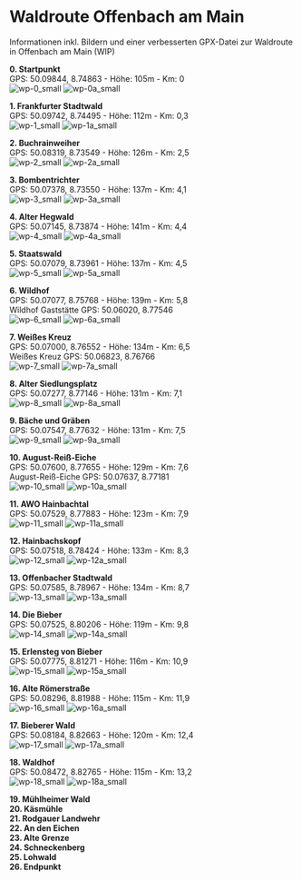 # Waldroute Offenbach am Main
Informationen inkl. Bildern und einer verbesserten GPX-Datei zur Waldroute in Offenbach am Main (WIP)

<b>0. Startpunkt</b><br>
GPS: 50.09844, 8.74863 - Höhe: 105m - Km: 0<br>
![wp-0_small](https://github.com/user-attachments/assets/e469e7a5-4086-49a1-816d-7cfa676c700e)
![wp-0a_small](https://github.com/user-attachments/assets/0258d4ee-c3b5-481b-a24c-fe38d0fa40f3)


<b>1. Frankfurter Stadtwald</b><br>
GPS: 50.09742, 8.74495 - Höhe: 112m - Km: 0,3<br>
![wp-1_small](https://github.com/user-attachments/assets/0ad56c83-67d0-4dc3-9770-a3127a9efe99)
![wp-1a_small](https://github.com/user-attachments/assets/dcb59f0f-7be9-401f-a9b8-4a64e2ce0875)


<b>2. Buchrainweiher</b><br>
GPS: 50.08319, 8.73549 - Höhe: 126m - Km: 2,5<br>
![wp-2_small](https://github.com/user-attachments/assets/4a999623-b218-4d24-8268-fa7bf7888350)
![wp-2a_small](https://github.com/user-attachments/assets/e8806e04-985e-4f86-bd58-f862fd4c4f21)


<b>3. Bombentrichter</b><br>
GPS: 50.07378, 8.73550 - Höhe: 137m - Km: 4,1<br>
![wp-3_small](https://github.com/user-attachments/assets/b8b084ad-3ed5-45c1-861b-856632a23886)
![wp-3a_small](https://github.com/user-attachments/assets/f3cc1737-da4f-477b-970f-22a7364c05f3)


<b>4. Alter Hegwald</b><br>
GPS: 50.07145, 8.73874 - Höhe: 141m - Km: 4,4<br>
![wp-4_small](https://github.com/user-attachments/assets/c25487c4-73ec-4d11-8a29-5f2119e75f8f)
![wp-4a_small](https://github.com/user-attachments/assets/a0087775-d908-4927-88ff-0a519e462cf6)


<b>5. Staatswald</b><br>
GPS: 50.07079, 8.73961 - Höhe: 137m - Km: 4,5<br>
![wp-5_small](https://github.com/user-attachments/assets/cf94d721-b924-4d34-b96d-05aa81d8b61f)
![wp-5a_small](https://github.com/user-attachments/assets/c6247eaf-6320-48a2-bf79-a98ed3a66059)


<b>6. Wildhof</b><br>
GPS: 50.07077, 8.75768 - Höhe: 139m - Km: 5,8<br>
Wildhof Gaststätte GPS: 50.06020, 8.77546<br>
![wp-6_small](https://github.com/user-attachments/assets/e62cd7e0-e655-493c-8ace-e1a0294990b9)
![wp-6a_small](https://github.com/user-attachments/assets/ee83b006-5265-4036-9680-3c78c89bee0d)


<b>7. Weißes Kreuz</b><br>
GPS: 50.07000, 8.76552 - Höhe: 134m - Km: 6,5<br>
Weißes Kreuz GPS: 50.06823, 8.76766<br>
![wp-7_small](https://github.com/user-attachments/assets/c300c45f-96a1-4888-a960-3e66653f5167)
![wp-7a_small](https://github.com/user-attachments/assets/43a06437-0c6b-4118-9002-860fb524cdac)


<b>8. Alter Siedlungsplatz</b><br>
GPS: 50.07277, 8.77146 - Höhe: 131m - Km: 7,1<br>
![wp-8_small](https://github.com/user-attachments/assets/6097d07d-df25-4a59-8b44-d6a5f7da4911)
![wp-8a_small](https://github.com/user-attachments/assets/1683d28a-b66f-44a6-a6b5-82d59d7c1440)


<b>9. Bäche und Gräben</b><br>
GPS: 50.07547, 8.77632 - Höhe: 131m - Km: 7,5<br>
![wp-9_small](https://github.com/user-attachments/assets/0d5c97b4-bc40-4f62-a6df-83b15be74aae)
![wp-9a_small](https://github.com/user-attachments/assets/e3f7c305-999d-4ee7-bf4d-aa70199ec979)


<b>10. August-Reiß-Eiche</b><br>
GPS: 50.07600, 8.77655 - Höhe: 129m - Km: 7,6<br>
August-Reiß-Eiche GPS: 50.07637, 8.77181<br>
![wp-10_small](https://github.com/user-attachments/assets/4cc9073f-a763-49e2-9b11-57e61252dc63)
![wp-10a_small](https://github.com/user-attachments/assets/6bc8af52-7962-40ff-a9ea-c985b402deea)


<b>11. AWO Hainbachtal</b><br>
GPS: 50.07529, 8.77883 - Höhe: 123m - Km: 7,9<br>
![wp-11_small](https://github.com/user-attachments/assets/06275771-f647-4b43-b27a-c602c2bf6e26)
![wp-11a_small](https://github.com/user-attachments/assets/7d917c42-f746-41b8-a3b1-8451e9b1a8df)


<b>12. Hainbachskopf</b><br>
GPS: 50.07518, 8.78424 - Höhe: 133m - Km: 8,3<br>
![wp-12_small](https://github.com/user-attachments/assets/4eeb1d23-0902-4706-9950-4c8f3fb16893)
![wp-12a_small](https://github.com/user-attachments/assets/30e80f36-790b-4615-85c8-d19c2268fb32)


<b>13. Offenbacher Stadtwald</b><br>
GPS: 50.07585, 8.78967 - Höhe: 134m - Km: 8,7<br>
![wp-13_small](https://github.com/user-attachments/assets/1cce6d21-bdd4-41e7-8428-b1cb1ee6c080)
![wp-13a_small](https://github.com/user-attachments/assets/de1221f4-05fa-4c44-90c8-a97fabcded54)


<b>14. Die Bieber</b><br>
GPS: 50.07525, 8.80206 - Höhe: 119m - Km: 9,8<br>
![wp-14_small](https://github.com/user-attachments/assets/a3b041c4-312f-4db8-9313-ff1ce1d5ebf5)
![wp-14a_small](https://github.com/user-attachments/assets/b02a859d-a1cd-4394-8cc6-42518af0296c)


<b>15. Erlensteg von Bieber</b><br>
GPS: 50.07775, 8.81271 - Höhe: 116m - Km: 10,9<br>
![wp-15_small](https://github.com/user-attachments/assets/d2d19114-4691-43c5-a415-644776c2ce73)
![wp-15a_small](https://github.com/user-attachments/assets/9837ed10-72e2-4033-835d-9df9a7def212)


<b>16. Alte Römerstraße</b><br>
GPS: 50.08296, 8.81988 - Höhe: 115m - Km: 11,9<br>
![wp-16_small](https://github.com/user-attachments/assets/ac5dd57d-3806-4671-9b1e-87dea7267d6f)
![wp-16a_small](https://github.com/user-attachments/assets/8b3e62f7-03aa-4dee-b852-bb91afe2b09b)


<b>17. Bieberer Wald</b><br>
GPS: 50.08184, 8.82663 - Höhe: 120m - Km: 12,4<br>
![wp-17_small](https://github.com/user-attachments/assets/337137b2-714f-4add-9510-e6e15743adf4)
![wp-17a_small](https://github.com/user-attachments/assets/5ab597c6-c49d-4b93-82e6-aec0657b563c)


<b>18. Waldhof</b><br>
GPS: 50.08472, 8.82765 - Höhe: 115m - Km: 13,2<br>
![wp-18_small](https://github.com/user-attachments/assets/4010f211-5de2-413f-a8a9-9aec212b619a)
![wp-18a_small](https://github.com/user-attachments/assets/40a86187-f737-4340-b688-111446120633)


<b>19. Mühlheimer Wald</b><br>
<b>20. Käsmühle</b><br>
<b>21. Rodgauer Landwehr</b><br>
<b>22. An den Eichen</b><br>
<b>23. Alte Grenze</b><br>
<b>24. Schneckenberg</b><br>
<b>25. Lohwald</b><br>
<b>26. Endpunkt</b><br>

